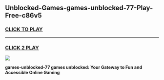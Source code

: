 
## Unblocked-Games-games-unblocked-77-Play-Free-c86v5
<h3>
<a href="https://premium76.site?title=games-unblocked-77&ref=23A">CLICK TO PLAY</a></h3>
<hr>

<h3>
<a href="https://premium76.site?title=games-unblocked-77&ref=23A">CLICK 2 PLAY</a>
  
</h3>

<a href="https://premium76.site?title=games-unblocked-77&ref=23A"><img src="https://clearcache.store/games.png"></a>


**games-unblocked-77 games unblocked: Your Gateway to Fun and Accessible Online Gaming**
